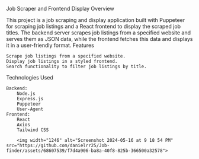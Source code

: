 Job Scraper and Frontend Display
Overview

This project is a job scraping and display application built with Puppeteer for scraping job listings and a React frontend to display the scraped job titles. The backend server scrapes job listings from a specified website and serves them as JSON data, while the frontend fetches this data and displays it in a user-friendly format.
Features

    Scrape job listings from a specified website.
    Display job listings in a styled frontend.
    Search functionality to filter job listings by title.

Technologies Used

    Backend:
        Node.js
        Express.js
        Puppeteer
        User-Agent
    Frontend:
        React
        Axios
        Tailwind CSS

        <img width="1246" alt="Screenshot 2024-05-16 at 9 18 54 PM" src="https://github.com/danielrr25/Job-finder/assets/68607539/f7d4a906-ba8a-40f8-825b-366500a32578">

